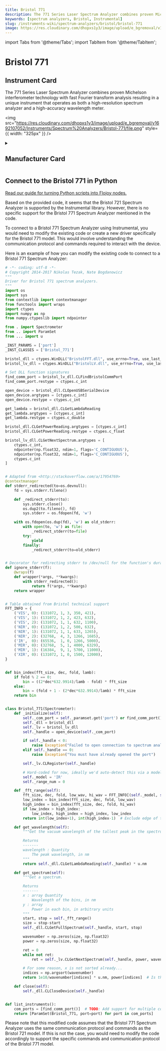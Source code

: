 ```yaml
---
title: Bristol 771 
description: The 771 Series Laser Spectrum Analyzer combines proven Michelson interferometer technology with fast Fourier transform analysis resulting in a unique instrument that operates as both a high-resolution spectrum analyzer and a high-accuracy wavelength meter.
keywords: [spectrum analyzers, Bristol, Instrumental]
slug: /instruments-wiki/spectrum-analyzers/bristol/bristol-771
image: https://res.cloudinary.com/dhopxs1y3/image/upload/e_bgremoval/v1692107052/Instruments/Spectrum%20Analyzers/Bristol-771/file.png
---
```


import Tabs from '@theme/Tabs';
import TabItem from '@theme/TabItem';

# Bristol 771 

## Instrument Card

<div className="flex">

<div>

The 771 Series Laser Spectrum Analyzer combines proven Michelson interferometer technology with fast Fourier transform analysis resulting in a unique instrument that operates as both a high-resolution spectrum analyzer and a high-accuracy wavelength meter.

</div>

<img src="https://res.cloudinary.com/dhopxs1y3/image/upload/e_bgremoval/v1692107052/Instruments/Spectrum%20Analyzers/Bristol-771/file.png" style={{ width: "325px" }} />

</div>

<details>
<summary><h2>Manufacturer Card</h2></summary>

<img src="https://res.cloudinary.com/dhopxs1y3/image/upload/e_bgremoval/v1692125996/Instruments/Vendor%20Logos/Bristol_Instruments.png" style={{ width: "100%", objectFit: "cover" }} />

**Bristol Instruments**' Wavelength Meters Are For Scientists And Engineers. Precise laser wavelength measurement and complete spectral analysis. Reliable accuracy. <a href="https://www.bristol-inst.com/">Website</a>.

<ul>
  <li>Headquarters: USA</li>
  <li>Yearly Revenue (millions, USD): 7.1</li>
</ul>
</details>

## Connect to the Bristol 771  in Python

[Read our guide for turning Python scripts into Flojoy nodes.](https://docs.flojoy.ai/custom-nodes/creating-custom-node/)


<Tabs>
<TabItem value="Instrumental" label="Instrumental">

Based on the provided code, it seems that the Bristol 721 Spectrum Analyzer is supported by the Instrumental library. However, there is no specific support for the Bristol 771 Spectrum Analyzer mentioned in the code.

To connect to a Bristol 771 Spectrum Analyzer using Instrumental, you would need to modify the existing code or create a new driver specifically for the Bristol 771 model. This would involve understanding the communication protocol and commands required to interact with the device.

Here is an example of how you can modify the existing code to connect to a Bristol 771 Spectrum Analyzer:

```python
# -*- coding: utf-8 -*-
# Copyright 2014-2017 Nikolas Tezak, Nate Bogdanowicz
"""
Driver for Bristol 771 spectrum analyzers.
"""
import os
import sys
from contextlib import contextmanager
from functools import wraps
import ctypes
import numpy as np
from numpy.ctypeslib import ndpointer

from . import Spectrometer
from .. import ParamSet
from ... import u

_INST_PARAMS = ['port']
_INST_CLASSES = ['Bristol_771']

bristol_dll = ctypes.WinDLL("BristolFFT.dll", use_errno=True, use_last_error=True)
bristol_lv_dll = ctypes.WinDLL("BristolLV.dll", use_errno=True, use_last_error=True)

# Set DLL function signatures
find_comm_port = bristol_lv_dll.CLFindBristolCommPort
find_comm_port.restype = ctypes.c_int

open_device = bristol_dll.CLOpenUSBSerialDevice
open_device.argtypes = [ctypes.c_int]
open_device.restype = ctypes.c_int

get_lambda = bristol_dll.CLGetLambdaReading
get_lambda.argtypes = [ctypes.c_int]
get_lambda.restype = ctypes.c_double

bristol_dll.CLGetPowerReading.argtypes = [ctypes.c_int]
bristol_dll.CLGetPowerReading.restype = ctypes.c_float

bristol_lv_dll.CLGetNextSpectrum.argtypes = [
    ctypes.c_int,
    ndpointer(np.float32, ndim=1, flags='C_CONTIGUOUS'),
    ndpointer(np.float32, ndim=1, flags='C_CONTIGUOUS'),
    ctypes.c_int
]


# Adapted from <http://stackoverflow.com/a/17954769>
@contextmanager
def stderr_redirected(to=os.devnull):
    fd = sys.stderr.fileno()

    def _redirect_stderr(to):
        sys.stderr.close()
        os.dup2(to.fileno(), fd)
        sys.stderr = os.fdopen(fd, 'w')

    with os.fdopen(os.dup(fd), 'w') as old_stderr:
        with open(to, 'w') as file:
            _redirect_stderr(to=file)
        try:
            yield
        finally:
            _redirect_stderr(to=old_stderr)


# Decorator for redirecting stderr to /dev/null for the function's duration
def ignore_stderr(f):
    @wraps(f)
    def wrapper(*args, **kwargs):
        with stderr_redirected():
            return f(*args, **kwargs)
    return wrapper


# Table obtained from Bristol technical support
FFT_INFO = {
    ('VIS', 0): (131072, 1, 3, 350, 421),
    ('VIS', 1): (131072, 1, 2, 423, 632),
    ('VIS', 2): (131072, 1, 1, 632, 1100),
    ('NIR', 0): (131072, 1, 2, 500, 632),
    ('NIR', 1): (131072, 1, 1, 633, 1265),
    ('NIR', 2): (32768,  4, 3, 1266, 1685),
    ('IR',  0): (65536,  1, 0, 1266, 5000),
    ('MIR', 0): (32768,  5, 1, 4000, 6329),
    ('MIR', 1): (16384,  9, 1, 5700, 11000),
    ('XIR', 0): (131072, 1, 0, 1500, 12000),
}


def bin_index(fft_size, dec, fold, lamb):
    if fold % 2 == 0:
        bin = ((2*dec*632.9914)/lamb - fold) * fft_size
    else:
        bin = (fold + 1 - (2*dec*632.9914)/lamb) * fft_size
    return bin


class Bristol_771(Spectrometer):
    def _initialize(self):
        self._com_port = self._paramset.get('port') or find_comm_port()
        self._dll = bristol_dll
        self._lv = bristol_lv_dll
        self._handle = open_device(self._com_port)

        if self._handle < 0:
            raise Exception("Failed to open connection to spectrum analyzer")
        elif self._handle == 0:
            raise Exception("You must have already opened the port")

        self._lv.CLRegister(self._handle)

        # Hard-coded for now, ideally we'd auto-detect this via a model byte or something
        self._model = 'IR'
        self._range_num = 0

    def _fft_range(self):
        fft_size, dec, fold, low_wav, hi_wav = FFT_INFO[(self._model, self._range_num)]
        low_index = bin_index(fft_size, dec, fold, low_wav)
        high_index = bin_index(fft_size, dec, fold, hi_wav)
        if low_index > high_index:
            low_index, high_index = high_index, low_index
        return int(low_index+1), int(high_index-1)  # Exclude edge of the range to be safe

    def get_wavelength(self):
        """Get the vacuum wavelength of the tallest peak in the spectrum

        Returns
        -------
        wavelength : Quantity
            The peak wavelength, in nm
        """
        return self._dll.CLGetLambdaReading(self._handle) * u.nm

    def get_spectrum(self):
        """Get a spectrum.

        Returns
        -------
        x : array Quantity
            Wavelength of the bins, in nm
        y : array
            Power in each bin, in arbitrary units
        """
        start, stop = self._fft_range()
        size = stop-start
        self._dll.CLGetFullSpectrum(self._handle, start, stop)

        wavenumber = np.zeros(size, np.float32)
        power = np.zeros(size, np.float32)

        ret = 0
        while not ret:
            ret = self._lv.CLGetNextSpectrum(self._handle, power, wavenumber, size)

        # For some reason, x is not sorted already...
        indices = np.argsort(wavenumber)
        return 1e10/wavenumber[indices] * u.nm, power[indices]  # Is this scaling right?

    def close(self):
        self._dll.CLCloseDevice(self._handle)


def list_instruments():
    com_ports = [find_comm_port()]  # TODO: Add support for multiple connected devices
    return [ParamSet(Bristol_771, port=port) for port in com_ports]
```

Please note that this modified code assumes that the Bristol 771 Spectrum Analyzer uses the same communication protocol and commands as the Bristol 721 model. If this is not the case, you would need to modify the code accordingly to support the specific commands and communication protocol of the Bristol 771 model.

</TabItem>
</Tabs>